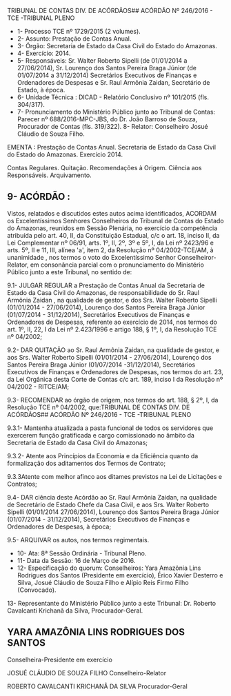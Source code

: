 TRIBUNAL DE CONTAS DIV. DE ACÓRDÃOS## ACÓRDÃO Nº 246/2016 - TCE -TRIBUNAL PLENO

- 1- Processo TCE nº 1729/2015 (2 volumes).
- 2- Assunto: Prestação de Contas Anual.
- 3- Órgão: Secretaria de Estado da Casa Civil do Estado do Amazonas.
- 4- Exercício: 2014.
- 5- Responsáveis: Sr. Walter Roberto Sipelli (de 01/01/2014 a 27/06/2014), Sr. Lourenço dos Santos Pereira Braga Júnior (de 01/07/2014 a 31/12/2014) Secretários Executivos de Finanças e Ordenadores de Despesas e Sr. Raul Armônia Zaidan, Secretário de Estado, à época.
- 6- Unidade Técnica : DICAD - Relatório Conclusivo nº 101/2015 (fls. 304/317).
- 7-  Pronunciamento  do Ministério Público  junto  ao Tribunal  de Contas: Parecer  nº 688/2016-MPC-JBS, do Dr. João Barroso de Souza, Procurador de Contas (fls. 319/322). 8- Relator: Conselheiro Josué Cláudio de Souza Filho.

EMENTA :  Prestação  de  Contas  Anual.  Secretaria de Estado da Casa Civil do Estado do Amazonas. Exercício 2014.

Contas  Regulares.  Quitação.  Recomendações  à Origem. Ciência aos Responsáveis. Arquivamento.

## 9- ACÓRDÃO :

Vistos, relatados e discutidos estes autos acima identificados, ACORDAM os Excelentíssimos Senhores Conselheiros do Tribunal de Contas do Estado do Amazonas, reunidos em Sessão Plenária, no exercício da competência atribuída pelo art. 40,  II, da Constituição Estadual, c/c o art. 18, inciso II, da Lei Complementar nº 06/91, arts. 1º, II, 2º, 3º e 5º,  I,  da  Lei  nº  2423/96 e arts. 5º,  II e 11,  III, alínea 'a',  item 2, da Resolução nº 04/2002-TCE/AM, à unanimidade , nos  termos  o  voto do  Excelentíssimo  Senhor Conselheiror-Relator, em  consonância  parcial com  o  pronunciamento  do  Ministério Público junto a este Tribunal, no sentido de:

9.1-  JULGAR  REGULAR a  Prestação  de  Contas  Anual  da  Secretaria  de Estado da Casa Civil do Amazonas, de responsabilidade do Sr. Raul Armônia Zaidan , na qualidade  de  gestor,  e  dos  Srs. Walter  Roberto  Sipelli (01/01/2014  -  27/06/2014), Lourenço  dos  Santos  Pereira  Braga  Júnior (01/07/2014  -  31/12/2014),  Secretários Executivos de Finanças e Ordenadores de Despesas, referente ao exercício de 2014, nos termos do art. 1º, II, 22, I da Lei nº 2.423/1996 e artigo 188, § 1º, I, da Resolução TCE nº 04/2002;

9.2- DAR QUITAÇÃO ao Sr. Raul Armônia Zaidan, na qualidade de gestor, e aos Srs. Walter Roberto Sipelli (01/01/2014 - 27/06/2014), Lourenço dos Santos Pereira Braga Júnior (01/07/2014 -31/12/2014), Secretários Executivos de Finanças e Ordenadores de Despesas, nos termos do art. 23, da Lei Orgânica desta Corte de Contas c/c art. 189, inciso I da Resolução nº 04/2002 - RITCE/AM;

9.3- RECOMENDAR ao  órgão de origem, nos termos do art. 188, § 2º, I, da Resolução TCE nº 04/2002, que:TRIBUNAL DE CONTAS DIV. DE ACÓRDÃOS## ACÓRDÃO Nº 246/2016 - TCE -TRIBUNAL PLENO

9.3.1-  Mantenha atualizada  a  pasta  funcional  de  todos  os  servidores que  exercerem  função  gratificada  e  cargo  comissionado  no  âmbito  da  Secretaria  de Estado da Casa Civil do Amazonas;

9.3.2-  Atente aos  Princípios  da  Economia  e  da  Eficiência  quanto  da formalização dos aditamentos dos Termos de Contrato;

9.3.3Atente com  melhor  afinco  aos  ditames  previstos  na  Lei  de Licitações e Contratos;

9.4- DAR ciência deste Acórdão ao Sr. Raul Armônia Zaidan, na qualidade de Secretário de Estado Chefe da Casa Civil, e aos Srs. Walter Roberto Sipelli (01/01/2014 27/06/2014),  Lourenço  dos  Santos  Pereira  Braga  Júnior  (01/07/2014  -  31/12/2014), Secretários Executivos de Finanças e Ordenadores de Despesas, à época;

9.5- ARQUIVAR os autos, nos termos regimentais.

- 10- Ata: 8ª Sessão Ordinária - Tribunal Pleno.
- 11- Data da Sessão: 16 de Março de 2016.
- 12- Especificação do quorum: Conselheiros: Yara Amazônia Lins Rodrigues dos Santos (Presidente em exercício), Érico Xavier Desterro e Silva, Josué Cláudio de Souza Filho e Alípio Reis Firmo Filho (Convocado).

13- Representante do Ministério Público junto a este Tribunal: Dr. Roberto Cavalcanti Krichanã da Silva, Procurador-Geral.

## YARA AMAZÔNIA LINS RODRIGUES DOS SANTOS

Conselheira-Presidente em exercício

JOSUÉ CLÁUDIO DE SOUZA FILHO Conselheiro-Relator

ROBERTO CAVALCANTI KRICHANÃ DA SILVA Procurador-Geral
